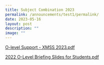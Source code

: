 ```yaml
---
title: Subject Combination 2023
permalink: /announcements/test1/permalink/
date: 2023-05-16
layout: post
description: ""
image: ""
---
```

[O-level Support - XMSS 2023.pdf](/files/Announcements/O%20Level/2023/O-level%20Support%20-%20XMSS%202023.pdf)

[2022 O-Level Briefing Slides for Students.pdf](/files/Announcements/O%20Level/2023/2022%20O-Level%20Briefing%20Slides%20for%20Students.pdf)